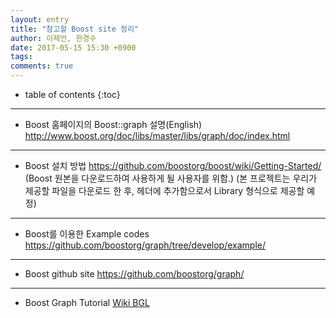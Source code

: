 ```yaml
---
layout: entry
title: "참고할 Boost site 정리"
author: 이제언, 한경수
date: 2017-05-15 15:30 +0900
tags: 
comments: true
---
```

* table of contents
{:toc}

---------------------------------------

* Boost 홈페이지의 Boost::graph 설명(English)
<http://www.boost.org/doc/libs/master/libs/graph/doc/index.html>

---------------------------------------
* Boost 설치 방법
<https://github.com/boostorg/boost/wiki/Getting-Started/>
(Boost 원본을 다운로드하여 사용하게 될 사용자를 위함.)
(본 프로젝트는 우리가 제공할 파일을 다운로드 한 후, 헤더에 추가함으로서 Library 형식으로 제공할 예정)


---------------------------------------
* Boost를 이용한 Example codes
<https://github.com/boostorg/graph/tree/develop/example/>


---------------------------------------
* Boost github site
<https://github.com/boostorg/graph/>

---------------------------------------
* Boost Graph Tutorial
[Wiki BGL](http://programmingexamples.net/wiki/Boost/BGL)  

